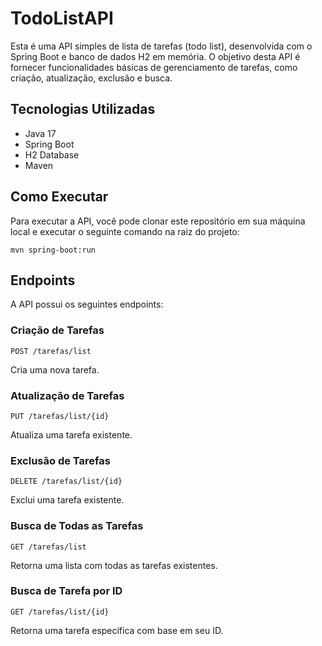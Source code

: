TodoListAPI
===========

Esta é uma API simples de lista de tarefas (todo list), desenvolvida com o Spring Boot e banco de dados H2 em memória. O objetivo desta API é fornecer funcionalidades básicas de gerenciamento de tarefas, como criação, atualização, exclusão e busca.

Tecnologias Utilizadas
----------------------

*   Java 17
*   Spring Boot
*   H2 Database
*   Maven

Como Executar
-------------

Para executar a API, você pode clonar este repositório em sua máquina local e executar o seguinte comando na raiz do projeto:

`mvn spring-boot:run`


Endpoints
---------

A API possui os seguintes endpoints:

### Criação de Tarefas

`POST /tarefas/list`

Cria uma nova tarefa.

### Atualização de Tarefas

`PUT /tarefas/list/{id}`

Atualiza uma tarefa existente.

### Exclusão de Tarefas

`DELETE /tarefas/list/{id}`

Exclui uma tarefa existente.

### Busca de Todas as Tarefas

`GET /tarefas/list`

Retorna uma lista com todas as tarefas existentes.

### Busca de Tarefa por ID

`GET /tarefas/list/{id}`

Retorna uma tarefa específica com base em seu ID.
